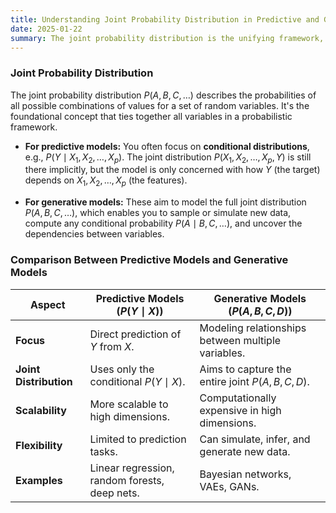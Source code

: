 ```yaml
---
title: Understanding Joint Probability Distribution in Predictive and Generative Models
date: 2025-01-22
summary: The joint probability distribution is the unifying framework, predictive models focus on specific conditional slices P(Y∣X), generative models tackle the full joint distribution, allowing greater flexibility but with higher computational and modeling challenges, especially as the number of variables grows.
---
```

### Joint Probability Distribution
The joint probability distribution $P(A, B, C, \dots)$ describes the probabilities of all possible combinations of values for a set of random variables. It's the foundational concept that ties together all variables in a probabilistic framework.

- **For predictive models:** You often focus on **conditional distributions**, e.g., $P(Y \mid X_1, X_2, \dots, X_p)$. The joint distribution $P(X_1, X_2, \dots, X_p, Y)$ is still there implicitly, but the model is only concerned with how $Y$ (the target) depends on $X_1, X_2, \dots, X_p$ (the features).
  
- **For generative models:** These aim to model the full joint distribution $P(A, B, C, \dots)$, which enables you to sample or simulate new data, compute any conditional probability $P(A \mid B, C, \dots)$, and uncover the dependencies between variables.

### Comparison Between Predictive Models and Generative Models

| **Aspect**           | **Predictive Models ($P(Y \mid X)$)**          | **Generative Models ($P(A, B, C, D)$)**             |
|-----------------------|-----------------------------------------------|-----------------------------------------------------|
| **Focus**            | Direct prediction of $Y$ from $X$.            | Modeling relationships between multiple variables.  |
| **Joint Distribution**| Uses only the conditional $P(Y \mid X)$.      | Aims to capture the entire joint $P(A, B, C, D)$.   |
| **Scalability**       | More scalable to high dimensions.            | Computationally expensive in high dimensions.        |
| **Flexibility**       | Limited to prediction tasks.                 | Can simulate, infer, and generate new data.          |
| **Examples**          | Linear regression, random forests, deep nets.| Bayesian networks, VAEs, GANs.                       |

